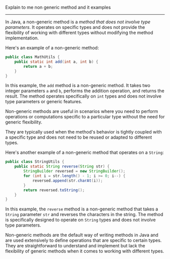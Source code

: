 Explain to me non generic method and it examples

___

In Java, a non-generic method is a *method that does not involve type parameters*. It operates on specific types and does not provide the flexibility of working with different types without modifying the method implementation.

Here's an example of a non-generic method:

```java
public class MathUtils {
    public static int add(int a, int b) {
        return a + b;
    }
}
```

In this example, the `add` method is a non-generic method. It takes two integer parameters `a` and `b`, performs the addition operation, and returns the result. The method operates specifically on `int` types and does not involve type parameters or generic features.

Non-generic methods are useful in scenarios where you need to perform operations or computations specific to a particular type without the need for generic flexibility. 

They are typically used when the method's behavior is tightly coupled with a specific type and does not need to be reused or adapted to different types.

Here's another example of a non-generic method that operates on a `String`:

```java
public class StringUtils {
    public static String reverse(String str) {
        StringBuilder reversed = new StringBuilder();
        for (int i = str.length() - 1; i >= 0; i--) {
            reversed.append(str.charAt(i));
        }
        return reversed.toString();
    }
}
```

In this example, the `reverse` method is a non-generic method that takes a `String` parameter `str` and reverses the characters in the string. The method is specifically designed to operate on `String` types and does not involve type parameters.

Non-generic methods are the default way of writing methods in Java and are used extensively to define operations that are specific to certain types. They are straightforward to understand and implement but lack the flexibility of generic methods when it comes to working with different types.

